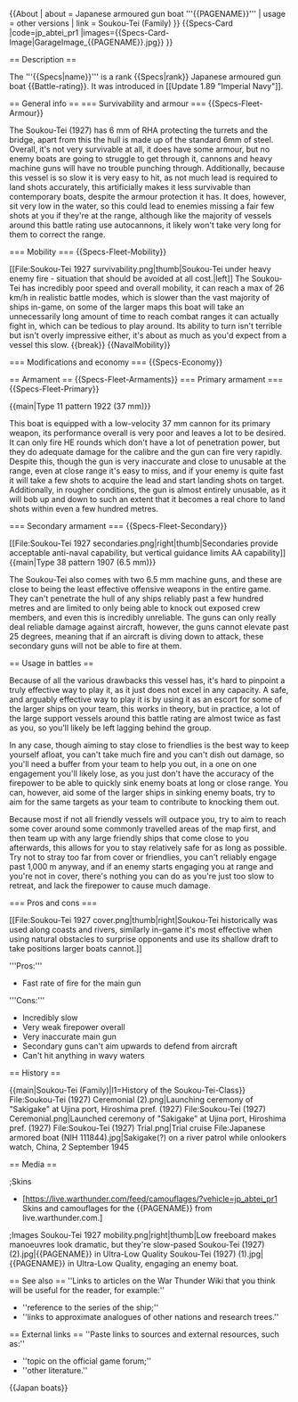 {{About
| about = Japanese armoured gun boat '''{{PAGENAME}}'''
| usage = other versions
| link = Soukou-Tei (Family)
}}
{{Specs-Card
|code=jp_abtei_pr1
|images={{Specs-Card-Image|GarageImage_{{PAGENAME}}.jpg}}
}}

== Description ==
<!-- ''In the first part of the description, cover the history of the ship's creation and military application. In the second part, tell the reader about using this ship in the game. Add a screenshot: if a beginner player has a hard time remembering vehicles by name, a picture will help them identify the ship in question.'' -->
The '''{{Specs|name}}''' is a rank {{Specs|rank}} Japanese armoured gun boat {{Battle-rating}}. It was introduced in [[Update 1.89 "Imperial Navy"]].

== General info ==
=== Survivability and armour ===
{{Specs-Fleet-Armour}}
<!-- ''Talk about the vehicle's armour. Note the most well-defended and most vulnerable zones, e.g. the ammo magazine. Evaluate the composition of components and assemblies responsible for movement and manoeuvrability. Evaluate the survivability of the primary and secondary armaments separately. Don't forget to mention the size of the crew, which plays an important role in fleet mechanics. Save tips on preserving survivability for the "Usage in battles" section. If necessary, use a graphical template to show the most well-protected or most vulnerable points in the armour.'' -->

The Soukou-Tei (1927) has 6 mm of RHA protecting the turrets and the bridge, apart from this the hull is made up of the standard 6mm of steel. Overall, it's not very survivable at all, it does have some armour, but no enemy boats are going to struggle to get through it, cannons and heavy machine guns will have no trouble punching through. Additionally, because this vessel is so slow it is very easy to hit, as not much lead is required to land shots accurately, this artificially makes it less survivable than contemporary boats, despite the armour protection it has. It does, however, sit very low in the water, so this could lead to enemies missing a fair few shots at you if they're at the range, although like the majority of vessels around this battle rating use autocannons, it likely won't take very long for them to correct the range.

=== Mobility ===
{{Specs-Fleet-Mobility}}
<!-- ''Write about the ship's mobility. Evaluate its power and manoeuvrability, rudder rerouting speed, stopping speed at full tilt, with its maximum forward and reverse speed.'' -->
[[File:Soukou-Tei 1927 survivability.png|thumb|Soukou-Tei under heavy enemy fire - situation that should be avoided at all cost.|left]]
The Soukou-Tei has incredibly poor speed and overall mobility, it can reach a max of 26 km/h in realistic battle modes, which is slower than the vast majority of ships in-game, on some of the larger maps this boat will take an unnecessarily long amount of time to reach combat ranges it can actually fight in, which can be tedious to play around. Its ability to turn isn't terrible but isn't overly impressive either, it's about as much as you'd expect from a vessel this slow.
{{break}}
{{NavalMobility}}

=== Modifications and economy ===
{{Specs-Economy}}

== Armament ==
{{Specs-Fleet-Armaments}}
=== Primary armament ===
{{Specs-Fleet-Primary}}
<!-- ''Provide information about the characteristics of the primary armament. Evaluate their efficacy in battle based on their reload speed, ballistics and the capacity of their shells. Add a link to the main article about the weapon: <code><nowiki>{{main|Weapon name (calibre)}}</nowiki></code>. Broadly describe the ammunition available for the primary armament, and provide recommendations on how to use it and which ammunition to choose.'' -->
{{main|Type 11 pattern 1922 (37 mm)}}

This boat is equipped with a low-velocity 37 mm cannon for its primary weapon, its performance overall is very poor and leaves a lot to be desired. It can only fire HE rounds which don't have a lot of penetration power, but they do adequate damage for the calibre and the gun can fire very rapidly. Despite this, though the gun is very inaccurate and close to unusable at the range, even at close range it's easy to miss, and if your enemy is quite fast it will take a few shots to acquire the lead and start landing shots on target. Additionally, in rougher conditions, the gun is almost entirely unusable, as it will bob up and down to such an extent that it becomes a real chore to land shots within even a few hundred metres.

=== Secondary armament ===
{{Specs-Fleet-Secondary}}
<!-- ''Some ships are fitted with weapons of various calibres. Secondary armaments are defined as weapons chosen with the control <code>Select secondary weapon</code>. Evaluate the secondary armaments and give advice on how to use them. Describe the ammunition available for the secondary armament. Provide recommendations on how to use them and which ammunition to choose. Remember that any anti-air armament, even heavy calibre weapons, belong in the next section. If there is no secondary armament, remove this section.'' -->
[[File:Soukou-Tei 1927 secondaries.png|right|thumb|Secondaries provide acceptable anti-naval capability, but vertical guidance limits AA capability]]
{{main|Type 38 pattern 1907 (6.5 mm)}}

The Soukou-Tei also comes with two 6.5 mm machine guns, and these are close to being the least effective offensive weapons in the entire game. They can't penetrate the hull of any ships reliably past a few hundred metres and are limited to only being able to knock out exposed crew members, and even this is incredibly unreliable. The guns can only really deal reliable damage against aircraft, however, the guns cannot elevate past 25 degrees, meaning that if an aircraft is diving down to attack, these secondary guns will not be able to fire at them.

== Usage in battles ==
<!-- ''Describe the technique of using this ship, the characteristics of her use in a team and tips on strategy. Abstain from writing an entire guide – don't try to provide a single point of view, but give the reader food for thought. Talk about the most dangerous opponents for this vehicle and provide recommendations on fighting them. If necessary, note the specifics of playing with this vehicle in various modes (AB, RB, SB).'' -->
Because of all the various drawbacks this vessel has, it's hard to pinpoint a truly effective way to play it, as it just does not excel in any capacity. A safe, and arguably effective way to play it is by using it as an escort for some of the larger ships on your team, this works in theory, but in practice, a lot of the large support vessels around this battle rating are almost twice as fast as you, so you'll likely be left lagging behind the group.

In any case, though aiming to stay close to friendlies is the best way to keep yourself afloat, you can't take much fire and you can't dish out damage, so you'll need a buffer from your team to help you out, in a one on one engagement you'll likely lose, as you just don't have the accuracy of the firepower to be able to quickly sink enemy boats at long or close range. You can, however, aid some of the larger ships in sinking enemy boats, try to aim for the same targets as your team to contribute to knocking them out.

Because most if not all friendly vessels will outpace you, try to aim to reach some cover around some commonly travelled areas of the map first, and then team up with any large friendly ships that come close to you afterwards, this allows for you to stay relatively safe for as long as possible. Try not to stray too far from cover or friendlies, you can't reliably engage past 1,000 m anyway, and if an enemy starts engaging you at range and you're not in cover, there's nothing you can do as you're just too slow to retreat, and lack the firepower to cause much damage.

=== Pros and cons ===
<!-- ''Summarise and briefly evaluate the vehicle in terms of its characteristics and combat effectiveness. Mark its pros and cons in the bulleted list. Try not to use more than 6 points for each of the characteristics. Avoid using categorical definitions such as "bad", "good" and the like - use substitutions with softer forms such as "inadequate" and "effective".'' -->
[[File:Soukou-Tei 1927 cover.png|thumb|right|Soukou-Tei historically was used along coasts and rivers, similarly in-game it's most effective when using natural obstacles to surprise opponents and use its shallow draft to take positions larger boats cannot.]]

'''Pros:'''

* Fast rate of fire for the main gun

'''Cons:'''

* Incredibly slow
* Very weak firepower overall
* Very inaccurate main gun
* Secondary guns can't aim upwards to defend from aircraft
* Can't hit anything in wavy waters

== History ==
<!-- ''Describe the history of the creation and combat usage of the ship in more detail than in the introduction. If the historical reference turns out to be too long, take it to a separate article, taking a link to the article about the ship and adding a block "/History" (example: <nowiki>https://wiki.warthunder.com/(Ship-name)/History</nowiki>) and add a link to it here using the <code>main</code> template. Be sure to reference text and sources by using <code><nowiki><ref></ref></nowiki></code>, as well as adding them at the end of the article with <code><nowiki><references /></nowiki></code>. This section may also include the ship's dev blog entry (if applicable) and the in-game encyclopedia description (under <code><nowiki>=== In-game description ===</nowiki></code>, also if applicable).'' -->
{{main|Soukou-Tei (Family)|l1=History of the Soukou-Tei-Class}}
<gallery mode="nolines" widths="240px">
File:Soukou-Tei (1927) Ceremonial (2).png|Launching ceremony of "Sakigake" at Ujina port, Hiroshima pref. (1927)
File:Soukou-Tei (1927) Ceremonial.png|Launched ceremony of "Sakigake" at Ujina port, Hiroshima pref. (1927)
File:Soukou-Tei (1927) Trial.png|Trial cruise
File:Japanese armored boat (NIH 111844).jpg|Sakigake(?) on a river patrol while onlookers watch, China, 2 September 1945
</gallery>

== Media ==
<!-- ''Excellent additions to the article would be video guides, screenshots from the game, and photos.'' -->

;Skins
* [https://live.warthunder.com/feed/camouflages/?vehicle=jp_abtei_pr1 Skins and camouflages for the {{PAGENAME}} from live.warthunder.com.]

;Images
<gallery mode="nolines" widths="280px">
Soukou-Tei 1927 mobility.png|right|thumb|Low freeboard makes manoeuvres look dramatic, but they're slow-pased
Soukou-Tei (1927) (2).jpg|{{PAGENAME}} in Ultra-Low Quality
Soukou-Tei (1927) (1).jpg|{{PAGENAME}} in Ultra-Low Quality, engaging an enemy boat.
</gallery>

== See also ==
''Links to articles on the War Thunder Wiki that you think will be useful for the reader, for example:''
* ''reference to the series of the ship;''
* ''links to approximate analogues of other nations and research trees.''

== External links ==
''Paste links to sources and external resources, such as:''
* ''topic on the official game forum;''
* ''other literature.''

{{Japan boats}}